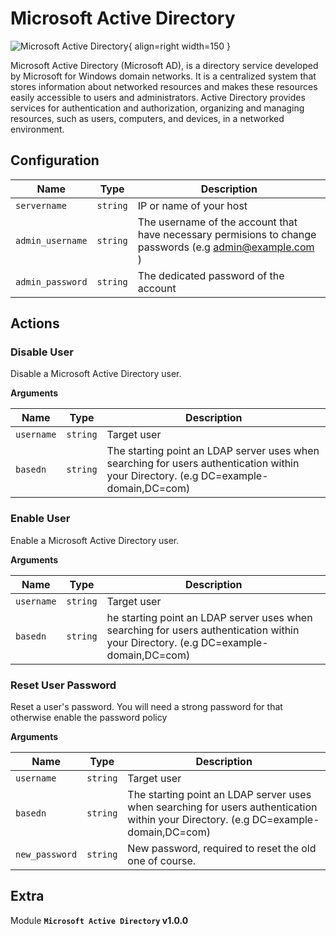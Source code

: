 # Microsoft Active Directory

![Microsoft Active Directory](/assets/playbooks/library/microsoft-active-directory.png){ align=right width=150 }

Microsoft Active Directory (Microsoft AD), is a directory service developed by Microsoft for Windows domain networks. It is a centralized system that stores information about networked resources and makes these resources easily accessible to users and administrators. Active Directory provides services for authentication and authorization, organizing and managing resources, such as users, computers, and devices, in a networked environment.

## Configuration

| Name      |  Type   |  Description  |
| --------- | ------- | --------------------------- |
| `servername` | `string` | IP or name of your host |
| `admin_username` | `string` | The username of the account that have necessary permisions to change passwords (e.g admin@example.com ) |
| `admin_password` | `string` | The dedicated password of the account |

## Actions

### Disable User

Disable a Microsoft Active Directory user.

**Arguments**

| Name      |  Type   |  Description  |
| --------- | ------- | --------------------------- |
| `username` | `string` | Target user |
| `basedn` | `string` | The starting point an LDAP server uses when searching for users authentication within your Directory. (e.g DC=example-domain,DC=com) |

### Enable User

Enable a Microsoft Active Directory user.

**Arguments**

| Name      |  Type   |  Description  |
| --------- | ------- | --------------------------- |
| `username` | `string` | Target user |
| `basedn` | `string` | he starting point an LDAP server uses when searching for users authentication within your Directory. (e.g DC=example-domain,DC=com) |

### Reset User Password

Reset a user's password. You will need a strong password for that otherwise enable the password policy

**Arguments**

| Name      |  Type   |  Description  |
| --------- | ------- | --------------------------- |
| `username` | `string` | Target user |
| `basedn` | `string` | The starting point an LDAP server uses when searching for users authentication within your Directory. (e.g DC=example-domain,DC=com) |
| `new_password` | `string` | New password, required to reset the old one of course. |


## Extra

Module **`Microsoft Active Directory` v1.0.0**